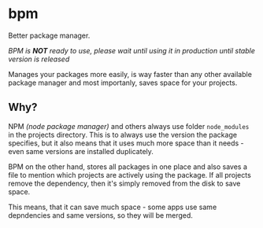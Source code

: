 # bpm
 
Better package manager.

*BPM is **NOT** ready to use, please wait until using it in production until stable version is released*

Manages your packages more easily, is way faster than any other available package manager and most importanly, saves space for your projects.


## Why?

NPM *(node package manager)* and others always use folder `node_modules` in the projects directory. This is to always use the version the package specifies, but it also means that it uses much more space than it needs - even same versions are installed duplicately.

BPM on the other hand, stores all packages in one place and also saves a file to mention which projects are actively using the package. If all projects remove the dependency, then it's simply removed from the disk to save space.

This means, that it can save much space - some apps use same depndencies and same versions, so they will be merged.